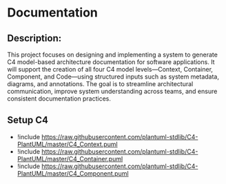 # Documentation

## Description:
This project focuses on designing and implementing a system to generate C4 model-based architecture documentation for software applications. It will support the creation of all four C4 model levels—Context, Container, Component, and Code—using structured inputs such as system metadata, diagrams, and annotations. The goal is to streamline architectural communication, improve system understanding across teams, and ensure consistent documentation practices.

## Setup C4
* !include https://raw.githubusercontent.com/plantuml-stdlib/C4-PlantUML/master/C4_Context.puml
* !include https://raw.githubusercontent.com/plantuml-stdlib/C4-PlantUML/master/C4_Container.puml
* !include https://raw.githubusercontent.com/plantuml-stdlib/C4-PlantUML/master/C4_Component.puml
